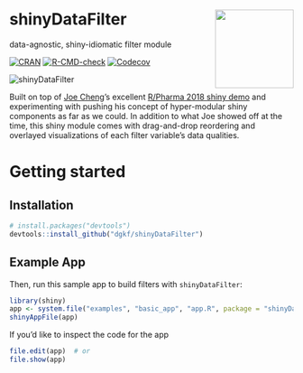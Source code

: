 
# shinyDataFilter <a href='https://github.com/dgkf/shinyDataFilter'><img src='assets/hex-shinyDataFilter.png' align="right" height="139" /></a>

data-agnostic, shiny-idiomatic filter module

<!-- badges: start -->

[![CRAN](https://img.shields.io/cran/v/shinyDataFilter.svg)](https://cran.r-project.org/package=shinyDataFilter)
[![R-CMD-check](https://github.com/dgkf/shinyDataFilter/workflows/R-CMD-check/badge.svg)](https://github.com/dgkf/shinyDataFilter/actions)
[![Codecov](https://img.shields.io/codecov/c/github/dgkf/shinyDataFilter/master.svg)](https://app.codecov.io/gh/dgkf/shinyDataFilter)
<!-- badges: end -->

![shinyDataFilter](https://user-images.githubusercontent.com/18220321/77127982-b6a9fe80-6a0b-11ea-8233-e77e0f362d70.gif)

Built on top of [Joe Cheng](https://github.com/jcheng5)’s excellent
[R/Pharma 2018 shiny demo](https://github.com/jcheng5/rpharma-demo) and
experimenting with pushing his concept of hyper-modular shiny components
as far as we could. In addition to what Joe showed off at the time, this
shiny module comes with drag-and-drop reordering and overlayed
visualizations of each filter variable’s data qualities.

# Getting started

## Installation

``` r
# install.packages("devtools")
devtools::install_github("dgkf/shinyDataFilter")
```

## Example App

Then, run this sample app to build filters with `shinyDataFilter`:

``` r
library(shiny)
app <- system.file("examples", "basic_app", "app.R", package = "shinyDataFilter")
shinyAppFile(app)
```

If you’d like to inspect the code for the app

``` r
file.edit(app)  # or
file.show(app)
```
